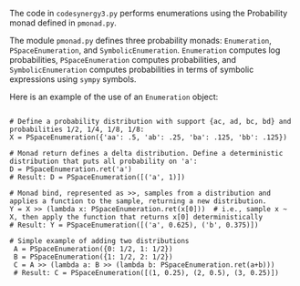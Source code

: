 The code in `codesynergy3.py` performs enumerations using the Probability monad defined in `pmonad.py`.

The module `pmonad.py` defines three probability monads: `Enumeration`, `PSpaceEnumeration`, and `SymbolicEnumeration`. `Enumeration` computes log probabilities, `PSpaceEnumeration` computes probabilities, and `SymbolicEnumeration` computes probabilities in terms of symbolic expressions using `sympy` symbols.



Here is an example of the use of an `Enumeration` object:

```{python}

# Define a probability distribution with support {ac, ad, bc, bd} and probabilities 1/2, 1/4, 1/8, 1/8:
X = PSpaceEnumeration({'aa': .5, 'ab': .25, 'ba': .125, 'bb': .125})

# Monad return defines a delta distribution. Define a deterministic distribution that puts all probability on 'a':
D = PSpaceEnumeration.ret('a')
# Result: D = PSpaceEnumeration([('a', 1)])

# Monad bind, represented as >>, samples from a distribution and applies a function to the sample, returning a new distribution.
Y = X >> (lambda x: PSpaceEnumeration.ret(x[0]))  # i.e., sample x ~ X, then apply the function that returns x[0] deterministically
# Result: Y = PSpaceEnumeration([('a', 0.625), ('b', 0.375)])

# Simple example of adding two distributions
 A = PSpaceEnumeration({0: 1/2, 1: 1/2})
 B = PSpaceEnumeration({1: 1/2, 2: 1/2})
 C = A >> (lambda a: B >> (lambda b: PSpaceEnumeration.ret(a+b)))
 # Result: C = PSpaceEnumeration([(1, 0.25), (2, 0.5), (3, 0.25)])

```